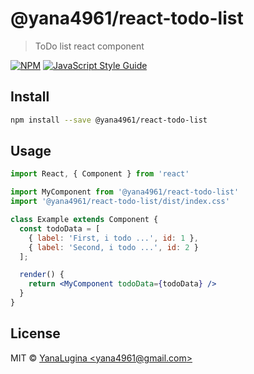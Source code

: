 # @yana4961/react-todo-list

> ToDo list react component

[![NPM](https://img.shields.io/npm/v/@yana4961/react-todo-list.svg)](https://www.npmjs.com/package/@yana4961/react-todo-list) [![JavaScript Style Guide](https://img.shields.io/badge/code_style-standard-brightgreen.svg)](https://standardjs.com)

## Install

```bash
npm install --save @yana4961/react-todo-list
```

## Usage

```jsx
import React, { Component } from 'react'

import MyComponent from '@yana4961/react-todo-list'
import '@yana4961/react-todo-list/dist/index.css'

class Example extends Component {
  const todoData = [
    { label: 'First, i todo ...', id: 1 },
    { label: 'Second, i todo ...', id: 2 }
  ];

  render() {
    return <MyComponent todoData={todoData} />
  }
}
```

## License

MIT © [YanaLugina &lt;yana4961@gmail.com&gt;](https://github.com/YanaLugina)
